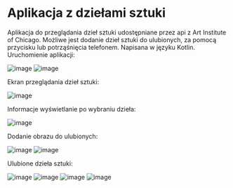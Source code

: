 # Aplikacja z dziełami sztuki
Aplikacja do przeglądania dzieł sztuki udostępniane przez api z Art Institute of Chicago. Możliwe jest dodanie dzieł sztuki do ulubionych, za pomocą przycisku lub potrząśnięcia telefonem. Napisana w języku Kotlin.
Uruchomienie aplikacji:

![image](https://github.com/WojciechKielak/AM/assets/120566154/14fb7203-9029-4ed8-bc96-0af2a72764cd)
![image](https://github.com/WojciechKielak/AM/assets/120566154/ad1450ea-ef85-40df-bac7-c1186c3f7293)

Ekran przeglądania dzieł sztuki:

![image](https://github.com/WojciechKielak/AM/assets/120566154/9e8853bb-aa86-4744-b083-a9905ffae6e8)

Informacje wyświetlanie po wybraniu dzieła:

![image](https://github.com/WojciechKielak/AM/assets/120566154/e9d8ae06-b499-4f4e-8f08-4044cba62a70)

Dodanie obrazu do ulubionych:

![image](https://github.com/WojciechKielak/AM/assets/120566154/859cece6-0ebb-4d9d-92ff-277abcb6c452)
![image](https://github.com/WojciechKielak/AM/assets/120566154/9f24a634-f3d7-4494-8a43-72c7a7ee845f)

Ulubione dzieła sztuki:

![image](https://github.com/WojciechKielak/AM/assets/120566154/bfafafab-094b-474d-8330-253d6c09b9d6)
![image](https://github.com/WojciechKielak/AM/assets/120566154/ab5a9600-0c32-4fd2-bed7-94fe90696ceb)
![image](https://github.com/WojciechKielak/AM/assets/120566154/7c7aa5f7-fc2c-430b-ab17-d77d17aaadf8)
![image](https://github.com/WojciechKielak/AM/assets/120566154/c7caa71f-3757-4a93-8430-7d3f1f2635ac)
